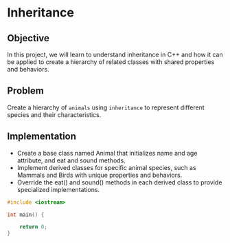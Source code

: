 # Inheritance


## Objective
In this project, we will learn to understand inheritance in C++ and how it can be applied to create a hierarchy of related classes with shared properties and behaviors.

## Problem

Create a hierarchy of `animals` using `inheritance` to represent different species and their characteristics.

## Implementation

* Create a base class named Animal that initializes name and age attribute, and eat and sound methods.
* Implement derived classes for specific animal species, such as Mammals and Birds with unique properties and behaviors.
* Override the eat() and sound() methods in each derived class to provide specialized implementations.

```cpp
#include <iostream>

int main() {

    return 0;
}
```

